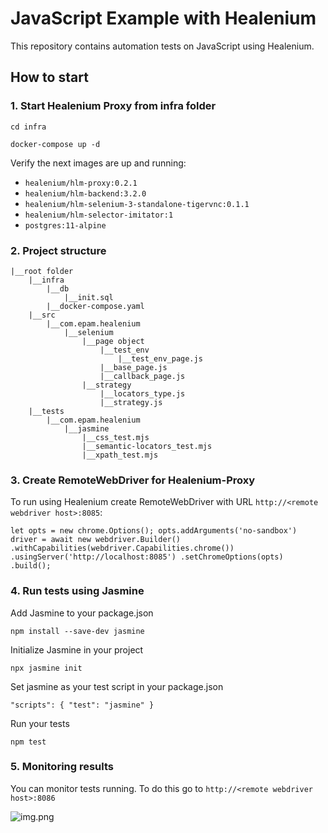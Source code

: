 # JavaScript Example with Healenium
This repository contains automation tests on JavaScript using Healenium.

## How to start
### 1. Start Healenium Proxy from infra folder

```cd infra```

```docker-compose up -d```

Verify the next images are up and running:
* ```healenium/hlm-proxy:0.2.1```
* ```healenium/hlm-backend:3.2.0```
* ```healenium/hlm-selenium-3-standalone-tigervnc:0.1.1```
* ```healenium/hlm-selector-imitator:1```
* ```postgres:11-alpine```

### 2. Project structure

    |__root folder
        |__infra
            |__db
                |__init.sql
            |__docker-compose.yaml
        |__src
            |__com.epam.healenium
                |__selenium
                    |__page object
                        |__test_env
                            |__test_env_page.js
                        |__base_page.js
                        |__callback_page.js
                    |__strategy
                        |__locators_type.js
                        |__strategy.js
        |__tests
            |__com.epam.healenium
                |__jasmine
                    |__css_test.mjs
                    |__semantic-locators_test.mjs
                    |__xpath_test.mjs

### 3. Create RemoteWebDriver for Healenium-Proxy
To run using Healenium create RemoteWebDriver with URL ```http://<remote webdriver host>:8085```:

`let opts = new chrome.Options();
opts.addArguments('no-sandbox')
driver = await new webdriver.Builder()
.withCapabilities(webdriver.Capabilities.chrome())
.usingServer('http://localhost:8085')
.setChromeOptions(opts)
.build();`


### 4. Run tests using Jasmine
Add Jasmine to your package.json

`npm install --save-dev jasmine`

Initialize Jasmine in your project

`npx jasmine init`

Set jasmine as your test script in your package.json

`"scripts": { "test": "jasmine" }`

Run your tests

`npm test`

### 5. Monitoring results
You can monitor tests running. To do this go to ```http://<remote webdriver host>:8086```

![img.png](img.png)